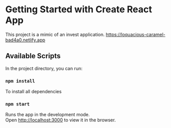 # Getting Started with Create React App

This project is a mimic of an invest application.
https://loquacious-caramel-bad4a0.netlify.app

## Available Scripts

In the project directory, you can run:

### `npm install`

To install all dependencies

### `npm start`

Runs the app in the development mode.\
Open [http://localhost:3000](http://localhost:3000) to view it in the browser.
